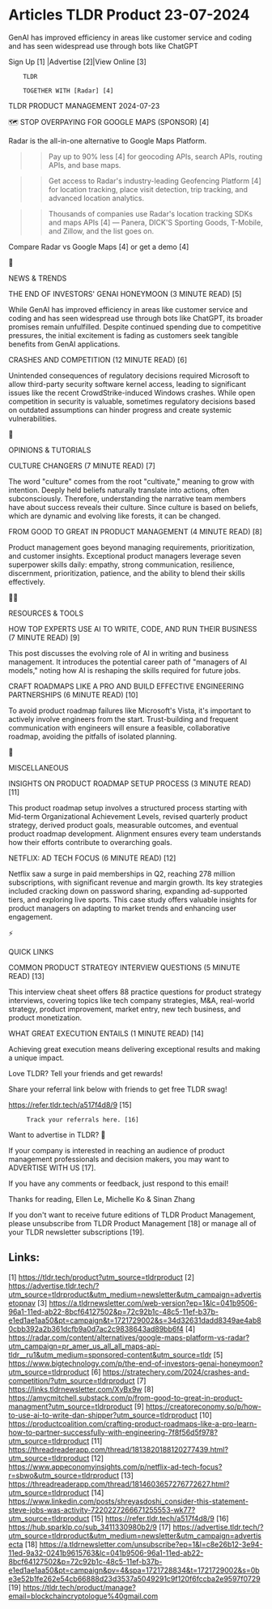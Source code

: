 # Articles TLDR Product 23-07-2024

GenAI has improved efficiency in areas like customer service and
coding and has seen widespread use through bots like ChatGPT  

 Sign Up [1] |Advertise [2]|View Online [3] 

		TLDR 

		TOGETHER WITH [Radar] [4]

TLDR PRODUCT MANAGEMENT 2024-07-23

 🗺️ STOP OVERPAYING FOR GOOGLE MAPS (SPONSOR) [4] 

 Radar is the all-in-one alternative to Google Maps Platform.

>> Pay up to 90% less [4] for geocoding APIs, search APIs, routing
APIs, and base maps.

>> Get access to Radar's industry-leading Geofencing Platform [4] for
location tracking, place visit detection, trip tracking, and advanced
location analytics.

>> Thousands of companies use Radar's location tracking SDKs and maps
APIs [4] — Panera, DICK'S Sporting Goods, T-Mobile, and Zillow, and
the list goes on.

Compare Radar vs Google Maps [4] or get a demo [4]

📱 

NEWS & TRENDS

 THE END OF INVESTORS' GENAI HONEYMOON (3 MINUTE READ) [5] 

 While GenAI has improved efficiency in areas like customer service
and coding and has seen widespread use through bots like ChatGPT, its
broader promises remain unfulfilled. Despite continued spending due to
competitive pressures, the initial excitement is fading as customers
seek tangible benefits from GenAI applications. 

 CRASHES AND COMPETITION (12 MINUTE READ) [6] 

 Unintended consequences of regulatory decisions required Microsoft to
allow third-party security software kernel access, leading to
significant issues like the recent CrowdStrike-induced Windows
crashes. While open competition in security is valuable, sometimes
regulatory decisions based on outdated assumptions can hinder progress
and create systemic vulnerabilities. 

🚀 

OPINIONS & TUTORIALS

 CULTURE CHANGERS (7 MINUTE READ) [7] 

 The word "culture" comes from the root "cultivate," meaning to grow
with intention. Deeply held beliefs naturally translate into actions,
often subconsciously. Therefore, understanding the narrative team
members have about success reveals their culture. Since culture is
based on beliefs, which are dynamic and evolving like forests, it can
be changed. 

 FROM GOOD TO GREAT IN PRODUCT MANAGEMENT (4 MINUTE READ) [8] 

 Product management goes beyond managing requirements, prioritization,
and customer insights. Exceptional product managers leverage seven
superpower skills daily: empathy, strong communication, resilience,
discernment, prioritization, patience, and the ability to blend their
skills effectively. 

🧑‍💻 

RESOURCES & TOOLS

 HOW TOP EXPERTS USE AI TO WRITE, CODE, AND RUN THEIR BUSINESS (7
MINUTE READ) [9] 

 This post discusses the evolving role of AI in writing and business
management. It introduces the potential career path of "managers of AI
models," noting how AI is reshaping the skills required for future
jobs. 

 CRAFT ROADMAPS LIKE A PRO AND BUILD EFFECTIVE ENGINEERING
PARTNERSHIPS (6 MINUTE READ) [10] 

 To avoid product roadmap failures like Microsoft's Vista, it's
important to actively involve engineers from the start. Trust-building
and frequent communication with engineers will ensure a feasible,
collaborative roadmap, avoiding the pitfalls of isolated planning. 

🎁 

MISCELLANEOUS

 INSIGHTS ON PRODUCT ROADMAP SETUP PROCESS (3 MINUTE READ) [11] 

 This product roadmap setup involves a structured process starting
with Mid-term Organizational Achievement Levels, revised quarterly
product strategy, derived product goals, measurable outcomes, and
eventual product roadmap development. Alignment ensures every team
understands how their efforts contribute to overarching goals. 

 NETFLIX: AD TECH FOCUS (6 MINUTE READ) [12] 

 Netflix saw a surge in paid memberships in Q2, reaching 278 million
subscriptions, with significant revenue and margin growth. Its key
strategies included cracking down on password sharing, expanding
ad-supported tiers, and exploring live sports. This case study offers
valuable insights for product managers on adapting to market trends
and enhancing user engagement. 

⚡ 

QUICK LINKS

 COMMON PRODUCT STRATEGY INTERVIEW QUESTIONS (5 MINUTE READ) [13] 

 This interview cheat sheet offers 88 practice questions for product
strategy interviews, covering topics like tech company strategies,
M&A, real-world strategy, product improvement, market entry, new tech
business, and product monetization. 

 WHAT GREAT EXECUTION ENTAILS (1 MINUTE READ) [14] 

 Achieving great execution means delivering exceptional results and
making a unique impact. 

Love TLDR? Tell your friends and get rewards!

 Share your referral link below with friends to get free TLDR swag! 

 https://refer.tldr.tech/a517f4d8/9 [15] 

		 Track your referrals here. [16] 

Want to advertise in TLDR? 📰

 If your company is interested in reaching an audience of product
management professionals and decision makers, you may want to
ADVERTISE WITH US [17]. 

 If you have any comments or feedback, just respond to this email! 

Thanks for reading, 
Ellen Le, Michelle Ko & Sinan Zhang 

If you don't want to receive future editions of TLDR Product
Management, please unsubscribe from TLDR Product Management [18] or
manage all of your TLDR newsletter subscriptions [19]. 

 

Links:
------
[1] https://tldr.tech/product?utm_source=tldrproduct
[2] https://advertise.tldr.tech/?utm_source=tldrproduct&utm_medium=newsletter&utm_campaign=advertisetopnav
[3] https://a.tldrnewsletter.com/web-version?ep=1&lc=041b9506-96a1-11ed-ab22-8bcf64127502&p=72c92b1c-48c5-11ef-b37b-e1ed1ae1aa50&pt=campaign&t=1721729002&s=34d32631dadd8349ae4ab80cbb392a2b361dcfb9a0d7ac2c9838643ad89bb6f4
[4] https://radar.com/content/alternatives/google-maps-platform-vs-radar?utm_campaign=pr_amer_us_all_all_maps-api-tldr__ru1&utm_medium=sponsored-content&utm_source=tldr
[5] https://www.bigtechnology.com/p/the-end-of-investors-genai-honeymoon?utm_source=tldrproduct
[6] https://stratechery.com/2024/crashes-and-competition/?utm_source=tldrproduct
[7] https://links.tldrnewsletter.com/XyBx9w
[8] https://amycmitchell.substack.com/p/from-good-to-great-in-product-managment?utm_source=tldrproduct
[9] https://creatoreconomy.so/p/how-to-use-ai-to-write-dan-shipper?utm_source=tldrproduct
[10] https://productcoalition.com/crafting-product-roadmaps-like-a-pro-learn-how-to-partner-successfully-with-engineering-7f8f56d5f978?utm_source=tldrproduct
[11] https://threadreaderapp.com/thread/1813820188120277439.html?utm_source=tldrproduct
[12] https://www.appeconomyinsights.com/p/netflix-ad-tech-focus?r=sbwo&utm_source=tldrproduct
[13] https://threadreaderapp.com/thread/1814603657276772627.html?utm_source=tldrproduct
[14] https://www.linkedin.com/posts/shreyasdoshi_consider-this-statement-steve-jobs-was-activity-7220227266671255553-wk77?utm_source=tldrproduct
[15] https://refer.tldr.tech/a517f4d8/9
[16] https://hub.sparklp.co/sub_3411330980b2/9
[17] https://advertise.tldr.tech/?utm_source=tldrproduct&utm_medium=newsletter&utm_campaign=advertisecta
[18] https://a.tldrnewsletter.com/unsubscribe?ep=1&l=c8e26b12-3e94-11ed-9a32-0241b9615763&lc=041b9506-96a1-11ed-ab22-8bcf64127502&p=72c92b1c-48c5-11ef-b37b-e1ed1ae1aa50&pt=campaign&pv=4&spa=1721728834&t=1721729002&s=0be3e52b1fe262e54cb66888d23d3537a5049291c9f120f6fccba2e9597f0729
[19] https://tldr.tech/product/manage?email=blockchaincryptologue%40gmail.com